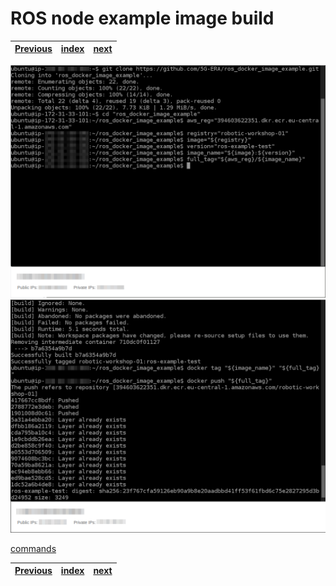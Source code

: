 # ROS node example image build
| [Previous](../09-registry-creation/README.md) | [index](../README.md) | [next](../11-image-deployment/README.md) |
| :--- | :--: | ---: |
<img src="10-docker-image-00.png"/>
<img src="10-docker-image-01.png"/>

[commands](10-docker-image-cmd.txt)

| [Previous](../09-registry-creation/README.md) | [index](../README.md) | [next](../11-image-deployment/README.md) |
| :--- | :--: | ---: |